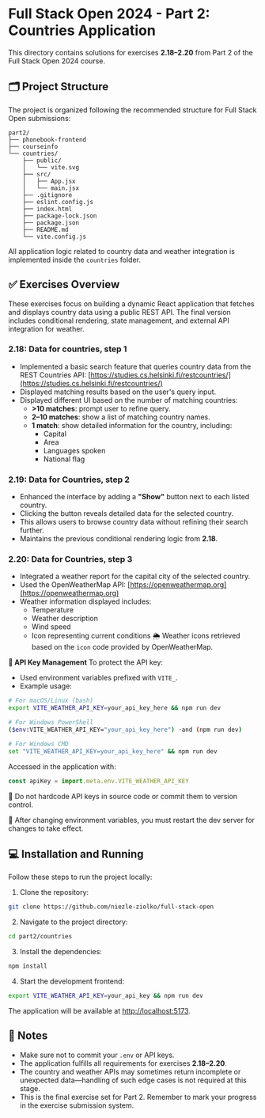 # Full Stack Open 2024 - Part 2: Countries Application

This directory contains solutions for exercises **2.18–2.20** from Part 2 of the Full Stack Open 2024 course.

## 🗂️ Project Structure

The project is organized following the recommended structure for Full Stack Open submissions:

```
part2/
├── phonebook-frontend
├── courseinfo
└── countries/
    ├── public/
    │   └── vite.svg
    ├── src/
    │   ├── App.jsx
    │   └── main.jsx
    ├── .gitignore
    ├── eslint.config.js
    ├── index.html
    ├── package-lock.json
    ├── package.json 
    ├── README.md
    └── vite.config.js
```

All application logic related to country data and weather integration is implemented inside the `countries` folder.

## ✅ Exercises Overview

These exercises focus on building a dynamic React application that fetches and displays country data using a public REST API. The final version includes conditional rendering, state management, and external API integration for weather.

### 2.18: Data for countries, step 1

- Implemented a basic search feature that queries country data from the REST Countries API: [https://studies.cs.helsinki.fi/restcountries/](https://studies.cs.helsinki.fi/restcountries/)
- Displayed matching results based on the user's query input.
- Displayed different UI based on the number of matching countries:
  - **>10 matches**: prompt user to refine query.
  - **2–10 matches**: show a list of matching country names.
  - **1 match**: show detailed information for the country, including:
    - Capital
    - Area
    - Languages spoken
    - National flag

### 2.19: Data for Countries, step 2

- Enhanced the interface by adding a **"Show"** button next to each listed country.
- Clicking the button reveals detailed data for the selected country.
- This allows users to browse country data without refining their search further.
- Maintains the previous conditional rendering logic from **2.18**.

### 2.20: Data for Countries, step 3

- Integrated a weather report for the capital city of the selected country.
- Used the OpenWeatherMap API: [https://openweathermap.org](https://openweathermap.org)
- Weather information displayed includes:
    - Temperature
    - Weather description
    - Wind speed
    - Icon representing current conditions
  🌦️ Weather icons retrieved based on the `icon` code provided by OpenWeatherMap.

**🔐 API Key Management**
To protect the API key:
- Used environment variables prefixed with `VITE_`.
- Example usage:

```bash
# For macOS/Linux (bash)
export VITE_WEATHER_API_KEY=your_api_key_here && npm run dev

# For Windows PowerShell
($env:VITE_WEATHER_API_KEY="your_api_key_here") -and (npm run dev)

# For Windows CMD
set "VITE_WEATHER_API_KEY=your_api_key_here" && npm run dev
```

Accessed in the application with:

```js
const apiKey = import.meta.env.VITE_WEATHER_API_KEY
```

🛑 Do not hardcode API keys in source code or commit them to version control.

🔁 After changing environment variables, you must restart the dev server for changes to take effect.

## 💻 Installation and Running

Follow these steps to run the project locally:

1. Clone the repository:

```bash
git clone https://github.com/niezle-ziolko/full-stack-open
```

2. Navigate to the project directory:

```bash
cd part2/countries
```

3. Install the dependencies:

```bash
npm install
```

4. Start the development frontend:

```bash
export VITE_WEATHER_API_KEY=your_api_key && npm run dev
```

The application will be available at [http://localhost:5173](http://localhost:5173).

## 🧠 Notes

- Make sure not to commit your `.env` or API keys.
- The application fulfills all requirements for exercises **2.18–2.20**.
- The country and weather APIs may sometimes return incomplete or unexpected data—handling of such edge cases is not required at this stage.
- This is the final exercise set for Part 2. Remember to mark your progress in the exercise submission system.